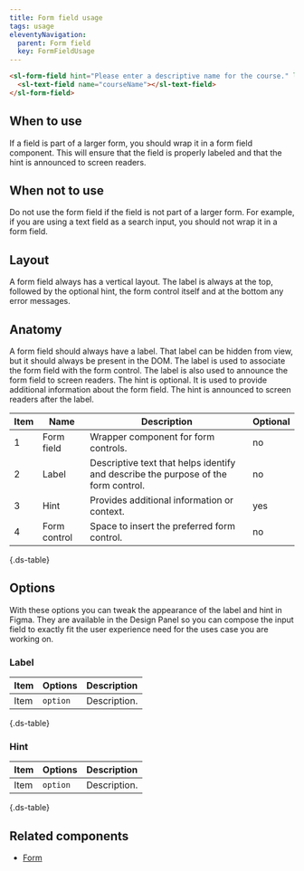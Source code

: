 ```yaml
---
title: Form field usage
tags: usage
eleventyNavigation:
  parent: Form field
  key: FormFieldUsage
---
```


<section class="no-heading">

<div class="ds-example">

  <sl-form-field hint="Please enter a descriptive name for the course." label="Course name">
    <sl-text-field name="courseName"></sl-text-field>
  </sl-form-field>

</div>

<div class="ds-code">

  ```html
  <sl-form-field hint="Please enter a descriptive name for the course." label="Course name">
    <sl-text-field name="courseName"></sl-text-field>
  </sl-form-field>
  ```

</div>

</section>

<section>

## When to use

If a field is part of a larger form, you should wrap it in a form field component. This will ensure that the field is properly labeled and that the hint is announced to screen readers.

</section>

<section>

## When not to use

Do not use the form field if the field is not part of a larger form. For example, if you are using a text field as a search input, you should not wrap it in a form field.

</section>

<section>

## Layout

A form field always has a vertical layout. The label is always at the top, followed by the optional hint, the form control itself and at the bottom any error messages.

</section>

<section>

## Anatomy

A form field should always have a label. That label can be hidden from view, but it should always be present in the DOM. The label is used to associate the form field with the form control. The label is also used to announce the form field to screen readers.
The hint is optional. It is used to provide additional information about the form field. The hint is announced to screen readers after the label.

<div class="ds-table-wrapper">
  
|Item|Name| Description | Optional|
|-|-|-|-|
|1|Form field	|Wrapper component for form controls.|no|
|2|Label	|Descriptive text that helps identify and describe the purpose of the form control.|no|
|3|Hint	|Provides additional information or context. |yes|
|4|Form control	|Space to insert the preferred form control.|no|

{.ds-table}

</div>

</section>

<section>

## Options
With these options you can tweak the appearance of the label and hint in Figma. They are available in the Design Panel so you can compose the input field to exactly fit the user experience need for the uses case you are working on.

### Label

<div class="ds-table-wrapper">
  
|Item|Options|Description|
|-|-|-|
|Item|`option`|Description.|

{.ds-table}

</div>

### Hint

<div class="ds-table-wrapper">
  
|Item|Options|Description|
|-|-|-|
|Item|`option`|Description.|

{.ds-table}

</div>

</section>

<section>

## Related components

- [Form](/categories/components/form/)

</section>